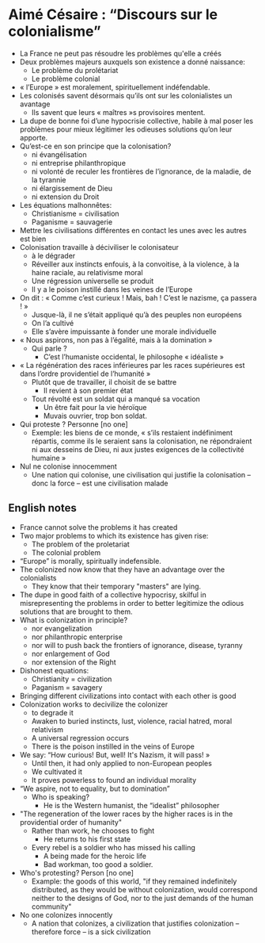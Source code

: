 # Aimé Césaire : “Discours sur le colonialisme”

- La France ne peut pas résoudre les problèmes qu'elle a créés
- Deux problèmes majeurs auxquels son existence a donné naissance:
    - Le problème du prolétariat
    - Le problème colonial
- « l’Europe » est moralement, spirituellement indéfendable.
- Les colonisés savent désormais qu’ils ont sur les colonialistes un avantage
    - Ils savent que leurs « maîtres »s provisoires mentent.
- La dupe de bonne foi d’une hypocrisie collective, habile à mal poser les problèmes pour mieux légitimer les odieuses solutions qu’on leur apporte.
- Qu’est-ce en son principe que la colonisation?
    - ni évangélisation
    - ni entreprise philanthropique
    - ni volonté de reculer les frontières de l’ignorance, de la maladie, de la tyrannie
    - ni élargissement de Dieu
    - ni extension du Droit
- Les équations malhonnêtes:
    - Christianisme = civilisation
    - Paganisme = sauvagerie
- Mettre les civilisations différentes en contact les unes avec les autres est bien
- Colonisation travaille à déciviliser le colonisateur
    - à le dégrader
    - Réveiller aux instincts enfouis, à la convoitise, à la violence, à la haine raciale, au relativisme moral
    - Une régression universelle se produit
    - Il y a le poison instillé dans les veines de l’Europe
- On dit : « Comme c’est curieux ! Mais, bah ! C’est le nazisme, ça passera ! » 
    - Jusque-là, il ne s’était appliqué qu’à des peuples non européens
    - On l’a cultivé
    - Elle s’avère impuissante à fonder une morale individuelle
- « Nous aspirons, non pas à l’égalité, mais à la domination »
    - Qui parle ?
        - C’est l’humaniste occidental, le philosophe « idéaliste »
- « La régénération des races inférieures par les races supérieures est dans l’ordre providentiel de l’humanité »
    - Plutôt que de travailler, il choisit de se battre
        - Il revient à son premier état
    - Tout révolté est un soldat qui a manqué sa vocation
        - Un être fait pour la vie héroïque
        - Muvais ouvrier, trop bon soldat.
- Qui proteste ? Personne [no one]
    - Exemple: les biens de ce monde, « s’ils restaient indéfiniment répartis, comme ils le seraient sans la colonisation, ne répondraient ni aux desseins de Dieu, ni aux justes exigences de la collectivité humaine »
- Nul ne colonise innocemment
    - Une nation qui colonise, une civilisation qui justifie la colonisation – donc la force – est une civilisation malade

## English notes

- France cannot solve the problems it has created
- Two major problems to which its existence has given rise:
    - The problem of the proletariat
    - The colonial problem
- “Europe” is morally, spiritually indefensible.
- The colonized now know that they have an advantage over the colonialists
    - They know that their temporary "masters" are lying.
- The dupe in good faith of a collective hypocrisy, skilful in misrepresenting the problems in order to better legitimize the odious solutions that are brought to them.
- What is colonization in principle?
    - nor evangelization
    - nor philanthropic enterprise
    - nor will to push back the frontiers of ignorance, disease, tyranny
    - nor enlargement of God
    - nor extension of the Right
- Dishonest equations:
    - Christianity = civilization
    - Paganism = savagery
- Bringing different civilizations into contact with each other is good
- Colonization works to decivilize the colonizer
    - to degrade it
    - Awaken to buried instincts, lust, violence, racial hatred, moral relativism
    - A universal regression occurs
    - There is the poison instilled in the veins of Europe
- We say: “How curious! But, well! It's Nazism, it will pass! »
    - Until then, it had only applied to non-European peoples
    - We cultivated it
    - It proves powerless to found an individual morality
- “We aspire, not to equality, but to domination”
    - Who is speaking?
        - He is the Western humanist, the “idealist” philosopher
- "The regeneration of the lower races by the higher races is in the providential order of humanity"
    - Rather than work, he chooses to fight
        - He returns to his first state
    - Every rebel is a soldier who has missed his calling
        - A being made for the heroic life
        - Bad workman, too good a soldier.
- Who's protesting? Person [no one]
    - Example: the goods of this world, "if they remained indefinitely distributed, as they would be without colonization, would correspond neither to the designs of God, nor to the just demands of the human community"
- No one colonizes innocently
    - A nation that colonizes, a civilization that justifies colonization – therefore force – is a sick civilization
